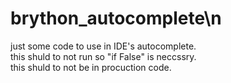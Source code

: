 # brython_autocomplete\n
just some code to use in IDE's autocomplete.<br>
this shuld to not run so "if False" is neccssry.<br>
this shuld to not be in procuction code.<by>
